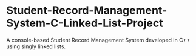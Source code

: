 # Student-Record-Management-System-C-Linked-List-Project
A console-based Student Record Management System developed in C++ using singly linked lists. 
